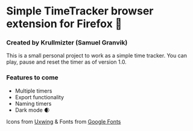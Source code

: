 # Simple TimeTracker browser extension for Firefox 🦊
### Created by Krullmizter (Samuel Granvik)

This is a small personal project to work as a simple time tracker. You can play, pause and reset the timer as of version 1.0.

### Features to come
- Multiple timers
- Export functionality
- Naming timers
- Dark mode 🌒

Icons from [Uxwing](https://uxwing.com/) & Fonts from [Google Fonts](https://fonts.google.com/)